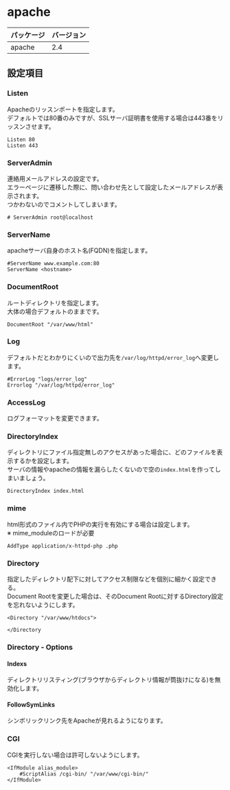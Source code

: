 # apache
|パッケージ|バージョン|
|:---|:---|
|apache|2.4|

## 設定項目
### Listen
Apacheのリッスンポートを指定します。  
デフォルトでは80番のみですが、SSLサーバ証明書を使用する場合は443番をリッスンさせます。
```
Listen 80
Listen 443
```
### ServerAdmin
連絡用メールアドレスの設定です。  
エラーページに遷移した際に、問い合わせ先として設定したメールアドレスが表示されます。  
つかわないのでコメントしてしまいます。
```
# ServerAdmin root@localhost
```
### ServerName
apacheサーバ自身のホスト名(FQDN)を指定します。
```
#ServerName www.example.com:80
ServerName <hostname>
```
### DocumentRoot
ルートディレクトリを指定します。  
大体の場合デフォルトのままです。
```
DocumentRoot "/var/www/html"
```
### Log
デフォルトだとわかりにくいので出力先を`/var/log/httpd/error_log`へ変更します。
```
#ErrorLog "logs/error_log"
Errorlog "/var/log/httpd/error_log"
```
### AccessLog
ログフォーマットを変更できます。
### DirectoryIndex
ディレクトリにファイル指定無しのアクセスがあった場合に、どのファイルを表示するかを設定します。  
サーバの情報やapacheの情報を漏らしたくないので空の`index.html`を作ってしまいましょう。
```
DirectoryIndex index.html
```
### mime
html形式のファイル内でPHPの実行を有効にする場合は設定します。  
※ mime_moduleのロードが必要
```
AddType application/x-httpd-php .php
```
### Directory
指定したディレクトリ配下に対してアクセス制限などを個別に細かく設定できる。  
Document Rootを変更した場合は、そのDocument Rootに対するDirectory設定を忘れないようにします。
```
<Directory "/var/www/htdocs">

</Directory
```
### Directory - Options
#### Indexs
ディレクトリリスティング(ブラウザからディレクトリ情報が筒抜けになる)を無効化します。
#### FollowSymLinks
シンボリックリンク先をApacheが見れるようになります。
### CGI
CGIを実行しない場合は許可しないようにします。
```
<IfModule alias_module>
    #ScriptAlias /cgi-bin/ "/var/www/cgi-bin/"
</IfModule>
```
